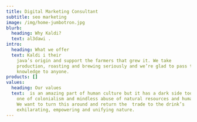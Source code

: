 ```yaml
---
title: Digital Marketing Consultant
subtitle: seo marketing 
image: /img/home-jumbotron.jpg
blurb:
  heading: Why Kaldi?
  text: al3dawi .
intro:
  heading: What we offer
  text: Kaldi i their
    java’s origin and support the farmers that grew it. We take 
    production, roasting and brewing seriously and we’re glad to pass that
    knowledge to anyone.
products: []
values:
  heading: Our values
  text:  is an amazing part of human culture but it has a dark side too –
    one of colonialism and mindless abuse of natural resources and human lives.
    We want to turn this around and return the  trade to the drink’s
    exhilarating, empowering and unifying nature.
---
```


